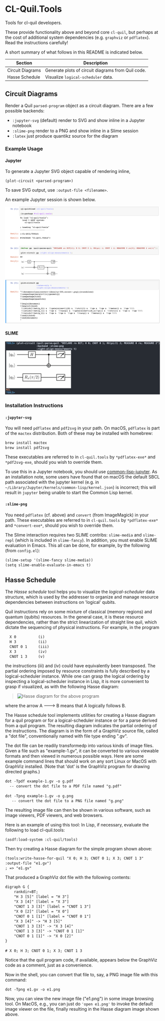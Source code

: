 # CL-Quil.Tools

Tools for cl-quil developers.

These provide functionality above and beyond core `cl-quil`, but perhaps at the cost of additional system dependencies (e.g. `graphviz` or `pdflatex`). Read the instructions carefully!

A short summary of what follows in this README is indicated below.

| Section | Description |
| --- | ----------- |
| Circuit Diagrams | Generate plots of circuit diagrams from Quil code.  |
| Hasse Schedule | Visualize `logical-scheduler` data. |

## Circuit Diagrams

Render a Quil `parsed-program` object as a circuit diagram. There are a few possible backends:
- `:jupyter-svg` (default) render to SVG and show inline in a Jupyter notebook
- `:slime-png` render to a PNG and show inline in a Slime session
- `:latex` just produce quantikz source for the diagram

### Example Usage

#### Jupyter

To generate a Jupyter SVG object capable of rendering inline,
```
(plot-circuit <parsed-program>)
```

To save SVG output, use `:output-file <filename>`.

An example Jupyter session is shown below.

![Example PLOT-CIRCUIT usage in a Jupyter notebook](images/plot-circuit-example.png)


#### SLIME

![Example PLOT-CIRCUIT usage in SLIME](images/plot-circuit-slime.png)

### Installation Instructions

#### `:jupyter-svg`

You will need `pdflatex` and `pdf2svg` in your path. On macOS, `pdflatex` is part of the `mactex` distribution. Both of these may be installed with homebrew:
```
brew install mactex
brew install pdf2svg
```

These executables are referred to in `cl-quil.tools` by `*pdflatex-exe*` and `*pdf2svg-exe`, should you wish to override them.

To use this in a Jupyter notebook, you should use [common-lisp-jupyter](https://github.com/yitzchak/common-lisp-jupyter). As an installation note, some users have found that on macOS the default SBCL path associated with the jupyter kernel (e.g. in `~/Library/Jupyter/kernels/common-lisp/kernel.json`) is incorrect; this will result in `jupyter` being unable to start the Common Lisp kernel.

#### `:slime-png`

You need `pdflatex` (cf. above) and `convert` (from ImageMagick) in your path. These executables are referred to in `cl-quil.tools` by `*pdflatex-exe*` and `*convert-exe*`, should you wish to override them.

The Slime interaction requires two SLIME contribs: `slime-media` and `slime-repl` (which is included in `slime-fancy`). In addition, you must enable SLIME evaluation in Emacs. This all can be done, for example, by the following (from `config.el`):

```
(slime-setup '(slime-fancy slime-media))
(setq slime-enable-evaluate-in-emacs t)
```


## Hasse Schedule

The *Hasse schedule* tool helps you to visualize the *logical-scheduler* data structure, which is used by the addresser to organize and manage resource dependencies between instructions on 'logical' qubits.

Quil instructions rely on some mixture of classical (memory regions) and quantum (qubits) resources. In the general case, it is these resource dependencies, rather than the strict linearization of straight line quil, which dictate the sequencing of physical instructions. For example, in the program
```
  X 0          (i)
  H 3          (ii)
  CNOT 0 1     (iii)
  X 3          (iv)
  CNOT 1 3     (v)
```
the instructions (iii) and (iv) could have equivalently been transposed. The partial ordering imposed by resource constraints is fully described by a logical-scheduler instance. While one can grasp the logical ordering by inspecting a logical-scheduler instance in Lisp, it is more convenient to grasp if visualized, as with the following Hasse diagram:

> ![Hasse diagram for the above program](images/e1.png)

where the arrow A ---> B means that A logically follows B.

The Hasse schedule tool implements utilities for creating a Hasse diagram for a quil program or for a logical-scheduler instance or for a parse derived from a quil program. The resulting diagram indicates the partial ordering of the instructions. The diagram is in the form of a GraphViz source file, called a "dot file", conventionally named with file type ending ".gv".

The dot file can be readily transformedp into various kinds of image files. Given a file such as "example-1.gv", it can be converted to various viewable formats and then viewed in numerous possible ways. Here are some example command lines that should work on any sort Linux or MacOS with GraphViz installed. (Note that 'dot' is the GraphViz program for drawing directed graphs.)

```
dot -Tpdf example-1.gv -o g.pdf
  -- convert the dot file to a PDF file named "g.pdf"

dot -Tpng example-1.gv -o g.png
   -- convert the dot file to a PNG file named "g.png"
```
The resulting image file can then be shown in various software, such as image viewers, PDF viewers, and web browsers.

Here is an example of using this tool:
In Lisp, if necessary, evaluate the following to load cl-quil.tools:
```
(asdf:load-system :cl-quil/tools)
```
Then try creating a Hasse diagram for the simple program shown above:
```
(tools:write-hasse-for-quil "X 0; H 3; CNOT 0 1; X 3; CNOT 1 3" :output-file "e1.gv")
; => "e1.gv"
```
That produced a GraphViz dot file with the following contents:
```
digraph G {
    rankdir=BT;
    "H 3 [5]" [label = "H 3"]
    "X 3 [4]" [label = "X 3"]
    "CNOT 1 3 [3]" [label = "CNOT 1 3"]
    "X 0 [2]" [label = "X 0"]
    "CNOT 0 1 [1]" [label = "CNOT 0 1"]
    "X 3 [4]" -> "H 3 [5]"
    "CNOT 1 3 [3]" -> "X 3 [4]"
    "CNOT 1 3 [3]" -> "CNOT 0 1 [1]"
    "CNOT 0 1 [1]" -> "X 0 [2]"
}

# X 0; H 3; CNOT 0 1; X 3; CNOT 1 3
```
Notice that the quil program code, if available, appears below the GraphViz code as a comment, just as a convenience.

Now in the shell, you can convert that file to, say, a PNG image file with this command:
```
dot -Tpng e1.gv -o e1.png
```
Now, you can view the new image file ("e1.png") in some image browsing tool. On MacOS, e.g., you can just do ``'open e1.png'`` to invoke the default image viewer on the file, finally resulting in the Hasse diagram image shown above.
